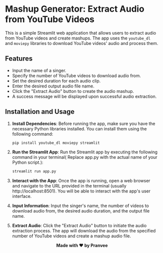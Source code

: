 # Mashup Generator: Extract Audio from YouTube Videos

This is a simple Streamlit web application that allows users to extract audio from YouTube videos and create mashups. The app uses the `youtube_dl` and `moviepy` libraries to download YouTube videos' audio and process them.

## Features

- Input the name of a singer.
- Specify the number of YouTube videos to download audio from.
- Set the desired duration for each audio clip.
- Enter the desired output audio file name.
- Click the "Extract Audio" button to create the audio mashup.
- A success message will be displayed upon successful audio extraction.

## Installation and Usage

1. **Install Dependencies**: Before running the app, make sure you have the necessary Python libraries installed. You can install them using the following command:

   ```bash
   pip install youtube_dl moviepy streamlit
2. **Run the Streamlit App**: Run the Streamlit app by executing the following command in your terminal( Replace app.py with the actual name of your Python script.):

   ```bash
   streamlit run app.py
3. **Interact with the App**: Once the app is running, open a web browser and navigate to the URL provided in the terminal (usually http://localhost:8501). You will be able to interact with the app's user interface.
4. **Input Information**:  Input the singer's name, the number of videos to download audio from, the desired audio duration, and the output file name.
5. **Extract Audio**: Click the "Extract Audio" button to initiate the audio extraction process. The app will download the audio from the specified number of YouTube videos and create a mashup audio file.

**<p align= "center">Made with ❤️ by Pranvee</p>**


